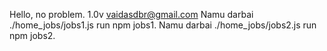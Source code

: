 Hello, no problem.
1.0v
vaidasdbr@gmail.com
Namu darbai ./home_jobs/jobs1.js run npm jobs1.
Namu darbai ./home_jobs/jobs2.js run npm jobs2.